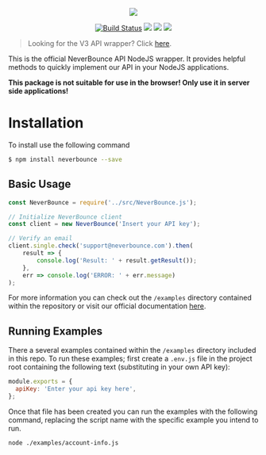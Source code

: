 <p align="center"><img src="https://neverbounce-marketing.s3.amazonaws.com/neverbounce_color_600px.png"></p>

<p align="center">
<a href="https://travis-ci.org/NeverBounce/NeverBounceApi-NodeJS"><img src="https://travis-ci.org/NeverBounce/NeverBounceApi-NodeJS.svg" alt="Build Status"></a>
<a href="https://codeclimate.com/github/NeverBounce/NeverBounceApi-NodeJS"><img src="https://codeclimate.com/github/NeverBounce/NeverBounceApi-NodeJS/badges/gpa.svg" /></a>
<a href="https://www.npmjs.com/package/neverbounce"><img src="https://img.shields.io/npm/v/neverbounce.svg" /></a>
<a href="https://www.npmjs.com/package/neverbounce"><img src="https://img.shields.io/npm/dt/neverbounce.svg" /></a>
</p>

> Looking for the V3 API wrapper? Click [here](https://github.com/NeverBounce/NeverBounceApi-NodeJS/tree/v3).

This is the official NeverBounce API NodeJS wrapper. It provides helpful methods to quickly implement our API in your NodeJS applications.

**This package is not suitable for use in the browser! Only use it in server side applications!**

Installation
===

To install use the following command

```bash
$ npm install neverbounce --save
```

Basic Usage
---

```js
const NeverBounce = require('../src/NeverBounce.js');

// Initialize NeverBounce client
const client = new NeverBounce('Insert your API key');

// Verify an email
client.single.check('support@neverbounce.com').then(
    result => {
        console.log('Result: ' + result.getResult());
    },
    err => console.log('ERROR: ' + err.message)
);
```

For more information you can check out the `/examples` directory contained within the repository or visit our official documentation [here](https://developers.neverbounce.com/v4.0/reference).

Running Examples
---

There a several examples contained within the `/examples` directory included in this repo. To run these examples; first create a `.env.js` file in the project root containing the following text (substituting in your own API key):

```js
module.exports = {
  apiKey: 'Enter your api key here',
};
```

Once that file has been created you can run the examples with the following command, replacing the script name with the specific example you intend to run.

```bash
node ./examples/account-info.js
```
